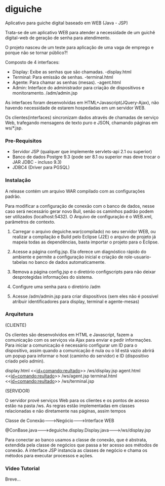# diguiche 
Aplicativo para guiche digital baseado em WEB
(Java - JSP) 

Trata-se de um aplicativo WEB para atender a necessidade de um guichê digital-web de geração de senha para atendimento.

O projeto nasceu de um teste para aplicação de uma vaga de emprego e porque não se tornar público?!

Composto de 4 interfaces:

- Display: Exibe as senhas que são chamadas. -display.html
- Terminal: Para emissão de senhas.  -terminal.html
- Agente: Para chamar as senhas (mesas).  -agent.html
- Admin: Interface do administrador para criação de dispositivos e monitoramento. /adm/admin.jsp

As interfaces foram desenvolvidas em HTML+Javascript(JQuery-Ajax), não havendo necessidade de estarem hospedadas em um servidor WEB.

Os clientes(interfaces) sincronizam dados através de chamadas de serviço Web, trafegando mensagens de texto puro e JSON, chamando páginas em ws/*.jsp.

### Pre-Requisitos

- Servidor JSP (qualquer que implemente servlets-api 2.1 ou superior)
- Banco de dados Postgre 9.3 (pode ser 8.1 ou superior mas deve trocar o JAR JDBC - incluso 9.3)
- JDBC4 (Driver para PGSQL)

### Instalação

A release contém um arquivo WAR compilado com as configurações padrão.

Para modificar a configuração de conexão com o banco de dados, nesse caso será necessário gerar novo Buil, senão os caminhos padrão podem ser utilizados (localhost:5432).
O Arquivo de configuração é o WEB.xml, parâmetros de contexto.

1. Carregar o arquivo deguiche.war(compilado) no seu servidor WEB, ou realizar a compilação e Build pelo Eclipse (J2E) o arquivo de projeto já mapeia todas as dependências, basta importar o projeto para o Eclipse.

2. Acesse a página config.jsp. Ela oferece um diagnóstico rápido do ambiente e permite a configuração inicial e criação de role-usuario-tabelas no banco de dados automaticamente.

3. Remova a página config.jsp e o diretório configscripts para não deixar desprotegidas informações do sistema.

4. Configure uma senha para o diretório /adm

5. Acesse /adm/admin.jsp para criar dispositivos (sem eles não é possível atribuir identificadores para display, terminal e agente-mesas)


### Arquitetura

(CLIENTE)

Os clientes são desenvolvidos em HTML e Javascript, fazem a comunicação com os serviços via Ajax para enviar e pedir informações.
Para iniciar a comunicação é necessário configurar um ID para o dispositivo, assim quando a comunicação é nula ou o Id está vazio abrirá um popup para informar o host (caminho do servidor) e ID (dispositivo criado pelo admin).

display.html  <<<id+comando:reultado>>>  /ws/display.jsp
agent.html  <<<id+comando:reultado>>>  /ws/agent.jsp
terminal.html  <<<id+comando:reultado>>>  /ws/terminal.jsp

(SERVIDOR)

O servidor provê serviços Web para os clientes e os pontos de acesso estão na pasta /ws.
As regras estão implementadas em classes relacionadas e não diretamente nas páginas, assim tempos

Classe de Conexão--->Negócio--->Interface WEB

@ConBase.java--->deguiche.display.Display.java--->/ws/display.jsp
  
Para conectar ao banco usamos a classe de conexão, que é abstrata, extendida pela classe de negócios que passa a ter acesso aos métodos de conexão.
A interface JSP instancia as classes de negócio e chama os métodos para executar processos e ações.


### Video Tutorial

Breve...




